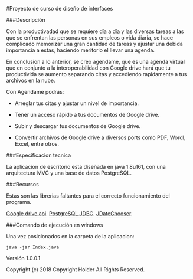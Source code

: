 #Proyecto de curso de diseño de interfaces

###Descripción

Con la productivadad que se requiere día a día y las diversas tareas a las que se enfrentan las personas en sus empleos o
vida diaria, se hace complicado memorizar una gran cantidad de tareas y ajustar una debida importancia a estas, haciendo
meritorio el llevar una agenda.

En conclusion a lo anterior, se creo agendame, que es una agenda virtual que en conjunto a la interoperabilidad con Google drive
hará que tu productivida se aumento separando citas y accediendo rapidamente a tus archivos en la nube.

Con Agendame podrás:

* Arreglar tus citas y ajustar un nivel de importancia.

* Tener un acceso rápido a tus documentos de Google drive.

* Subir y descargar tus documentos de Google drive.

* Convertir archivos de Google drive a diversos ports como PDF, Wordl, Excel, entre otros.


###Especificacion tecnica

La aplicacion de escritorio esta diseñada en java 1.8u161, con una arquitectura MVC y una base de datos PostgreSQL.

###Recursos

Estas son las librerias faltantes para el correcto funcionamiento del programa.

[Google drive api](https://drive.google.com/open?id=1oy1FdwZgY0wbl4kh9gQdqOB66jfqK0R7).
[PostgreSQL JDBC](https://drive.google.com/open?id=1tzHFVcFjFAzg2yRumRhsjS9dUk86kjY0).
[JDateChooser](https://drive.google.com/open?id=1xxIL1mUhIyU4NmyPTN41tSg9Qjs3YbgD).

###Comando de ejecución en windows

Una vez posicionados en la carpeta de la aplicacion:

`java -jar Index.java`

Versión 1.0.0.1


Copyright (c) 2018 Copyright Holder All Rights Reserved.
